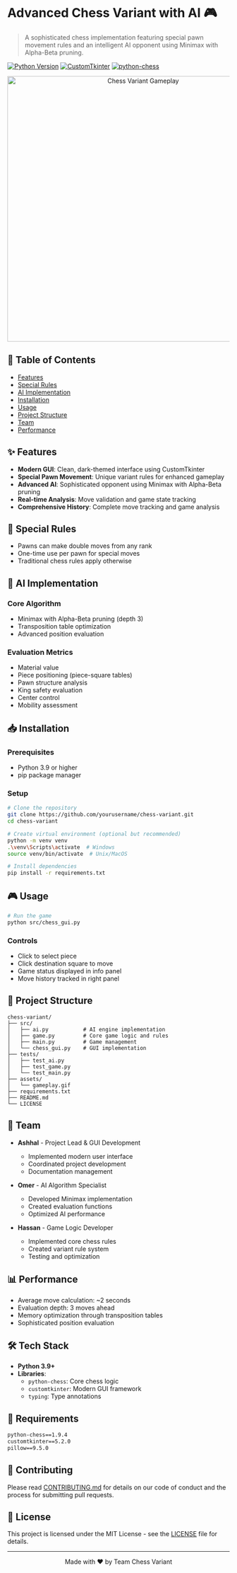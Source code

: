 # Advanced Chess Variant with AI 🎮
> A sophisticated chess implementation featuring special pawn movement rules and an intelligent AI opponent using Minimax with Alpha-Beta pruning.

[![Python Version](https://img.shields.io/badge/python-3.9%2B-blue.svg)](https://www.python.org/downloads/)
[![CustomTkinter](https://img.shields.io/badge/CustomTkinter-5.2.0-blue.svg)](https://github.com/TomSchimansky/CustomTkinter)
[![python-chess](https://img.shields.io/badge/python--chess-1.9.4-green.svg)](https://python-chess.readthedocs.io/)

<p align="center">
  <img src="assets/gameplay.gif" alt="Chess Variant Gameplay" width="600"/>
</p>

## 📑 Table of Contents
- [Features](#-features)
- [Special Rules](#-special-rules)
- [AI Implementation](#-ai-implementation)
- [Installation](#-installation)
- [Usage](#-usage)
- [Project Structure](#-project-structure)
- [Team](#-team)
- [Performance](#-performance)

## ✨ Features
- **Modern GUI**: Clean, dark-themed interface using CustomTkinter
- **Special Pawn Movement**: Unique variant rules for enhanced gameplay
- **Advanced AI**: Sophisticated opponent using Minimax with Alpha-Beta pruning
- **Real-time Analysis**: Move validation and game state tracking
- **Comprehensive History**: Complete move tracking and game analysis

## 🎲 Special Rules
- Pawns can make double moves from any rank
- One-time use per pawn for special moves
- Traditional chess rules apply otherwise

## 🤖 AI Implementation
### Core Algorithm
- Minimax with Alpha-Beta pruning (depth 3)
- Transposition table optimization
- Advanced position evaluation

### Evaluation Metrics
- Material value
- Piece positioning (piece-square tables)
- Pawn structure analysis
- King safety evaluation
- Center control
- Mobility assessment

## 📥 Installation

### Prerequisites
- Python 3.9 or higher
- pip package manager

### Setup
```bash
# Clone the repository
git clone https://github.com/yourusername/chess-variant.git
cd chess-variant

# Create virtual environment (optional but recommended)
python -m venv venv
.\venv\Scripts\activate  # Windows
source venv/bin/activate  # Unix/MacOS

# Install dependencies
pip install -r requirements.txt
```

## 🎮 Usage
```bash
# Run the game
python src/chess_gui.py
```

### Controls
- Click to select piece
- Click destination square to move
- Game status displayed in info panel
- Move history tracked in right panel

## 📁 Project Structure
```
chess-variant/
├── src/
│   ├── ai.py           # AI engine implementation
│   ├── game.py         # Core game logic and rules
│   ├── main.py         # Game management
│   └── chess_gui.py    # GUI implementation
├── tests/
│   ├── test_ai.py
│   ├── test_game.py
│   └── test_main.py
├── assets/
│   └── gameplay.gif
├── requirements.txt
├── README.md
└── LICENSE
```

## 👥 Team
- **Ashhal** - Project Lead & GUI Development
  - Implemented modern user interface
  - Coordinated project development
  - Documentation management

- **Omer** - AI Algorithm Specialist
  - Developed Minimax implementation
  - Created evaluation functions
  - Optimized AI performance

- **Hassan** - Game Logic Developer
  - Implemented core chess rules
  - Created variant rule system
  - Testing and optimization

## 📊 Performance
- Average move calculation: ~2 seconds
- Evaluation depth: 3 moves ahead
- Memory optimization through transposition tables
- Sophisticated position evaluation

## 🛠️ Tech Stack
- **Python 3.9+**
- **Libraries**:
  - `python-chess`: Core chess logic
  - `customtkinter`: Modern GUI framework
  - `typing`: Type annotations

## 📝 Requirements
```txt
python-chess==1.9.4
customtkinter==5.2.0
pillow==9.5.0
```

## 🤝 Contributing
Please read [CONTRIBUTING.md](CONTRIBUTING.md) for details on our code of conduct and the process for submitting pull requests.

## 📄 License
This project is licensed under the MIT License - see the [LICENSE](LICENSE) file for details.

---

<p align="center">
  Made with ❤️ by Team Chess Variant
</p>